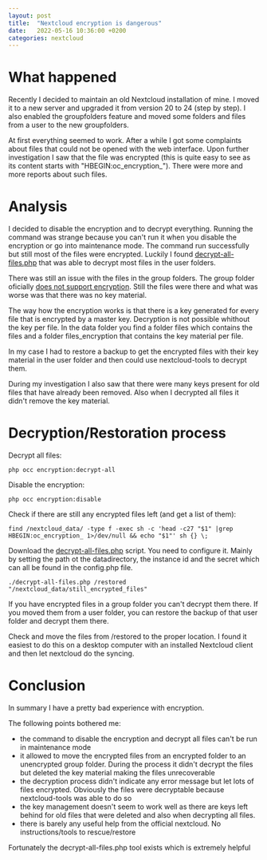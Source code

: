 ```yaml
---
layout: post
title:  "Nextcloud encryption is dangerous"
date:   2022-05-16 10:36:00 +0200
categories: nextcloud
---
```


# What happened

Recently I decided to maintain an old Nextcloud installation of mine. I moved it to a new server and upgraded it from version 20 to 24 (step by step). I also enabled the groupfolders feature and moved some folders and files from a user to the new groupfolders.

At first everything seemed to work. After a while I got some complaints about files that could not be opened with the web interface. Upon further investigation I saw that the file was encrypted (this is quite easy to see as its content starts with "HBEGIN:oc_encryption_"). There were more and more reports about such files.

# Analysis

I decided to disable the encryption and to decrypt everything. Running the command was strange because you can't run it when you disable the encryption or go into maintenance mode. The command run successfully but still most of the files were encrypted. Luckily I found [decrypt-all-files.php](https://github.com/syseleven/nextcloud-tools) that was able to decrypt most files in the user folders.

There was still an issue with the files in the group folders. The group folder oficially [does not support encryption](https://github.com/nextcloud/groupfolders/issues/912). Still the files were there and what was worse was that there was no key material.

The way how the encryption works is that there is a key generated for every file that is encrypted by a master key. Decryption is not possible whithout the key per file. In the data folder you find a folder files which contains the files and a folder files_encryption that contains the key material per file.

In my case I had to restore a backup to get the encrypted files with their key material in the user folder and then could use nextcloud-tools to decrypt them.

During my investigation I also saw that there were many keys present for old files that have already been removed. Also when I decrypted all files it didn't remove the key material.

# Decryption/Restoration process

Decrypt all files:
```
php occ encryption:decrypt-all
```

Disable the encryption:
```
php occ encryption:disable
```

Check if there are still any encrypted files left (and get a list of them):
```
find /nextcloud_data/ -type f -exec sh -c 'head -c27 "$1" |grep HBEGIN:oc_encryption_ 1>/dev/null && echo "$1"' sh {} \;
```

Download the [decrypt-all-files.php](https://github.com/syseleven/nextcloud-tools/tree/master/rescue) script. You need to configure it. Mainly by setting the path ot the datadirectory, the instance id and the secret which can all be found in the config.php file.
```
./decrypt-all-files.php /restored "/nextcloud_data/still_encrypted_files"
```

If you have encrypted files in a group folder you can't decrypt them there. If you moved them from a user folder, you can restore the backup of that user folder and decrypt them there.

Check and move the files from /restored to the proper location. I found it easiest to do this on a desktop computer with an installed Nextcloud client and then let nextcloud do the syncing.

# Conclusion

In summary I have a pretty bad experience with encryption. 

The following points bothered me:
 * the command to disable the encryption and decrypt all files can't be run in maintenance mode
 * it allowed to move the encrypted files from an encrypted folder to an unencrypted group folder. During the process it didn't decrypt the files but deleted the key material making the files unrecoverable
 * the decryption process didn't indicate any error message but let lots of files encrypted. Obviously the files were decryptable because nextcloud-tools was able to do so
 * the key management doesn't seem to work well as there are keys left behind for old files that were deleted and also when decrypting all files.
 * there is barely any useful help from the official nextcloud. No instructions/tools to rescue/restore

 Fortunately the decrypt-all-files.php tool exists which is extremely helpful